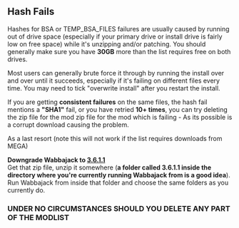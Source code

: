 ## Hash Fails 

Hashes for BSA or TEMP_BSA_FILES failures are usually caused by running out of drive space (especially if your primary drive or install drive is fairly low on free space) while it's unzipping and/or patching. You should generally make sure you have **30GB** more than the list requires free on both drives.

Most users can generally brute force it through by running the install over and over until it succeeds, especially if it's failing on different files every time. You may need to tick "overwrite install" after you restart the install.

If you are getting **consistent failures** on the same files, the hash fail mentions a **"SHA1"** fail, or you have retried **10+ times**, you can try deleting the zip file for the mod zip file for the mod which is failing - As its possible is a corrupt download causing the problem.

As a last resort (note this will not work if the list requires downloads from MEGA)

 **Downgrade Wabbajack to [3.6.1.1](https://github.com/wabbajack-tools/wabbajack/releases/download/3.6.1.1/3.6.1.1.zip)**  
   Get that zip file, unzip it somewhere (**a folder called 3.6.1.1 inside the directory where you're currently running Wabbajack from is a good idea**).  
   Run Wabbajack from inside that folder and choose the same folders as you currently do.  

### UNDER NO CIRCUMSTANCES SHOULD YOU DELETE ANY PART OF THE MODLIST 
